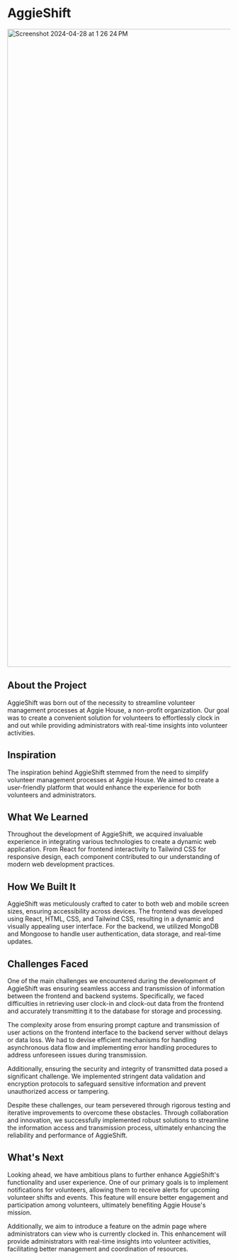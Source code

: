# AggieShift
<img width="1438" alt="Screenshot 2024-04-28 at 1 26 24 PM" src="https://github.com/harshitjaglan/HackDavis2024/assets/116933487/19d68d60-35c0-4e04-aa63-858fa83b126a">

## About the Project

AggieShift was born out of the necessity to streamline volunteer management processes at Aggie House, a non-profit organization. Our goal was to create a convenient solution for volunteers to effortlessly clock in and out while providing administrators with real-time insights into volunteer activities.

## Inspiration

The inspiration behind AggieShift stemmed from the need to simplify volunteer management processes at Aggie House. We aimed to create a user-friendly platform that would enhance the experience for both volunteers and administrators.

## What We Learned

Throughout the development of AggieShift, we acquired invaluable experience in integrating various technologies to create a dynamic web application. From React for frontend interactivity to Tailwind CSS for responsive design, each component contributed to our understanding of modern web development practices.

## How We Built It

AggieShift was meticulously crafted to cater to both web and mobile screen sizes, ensuring accessibility across devices. The frontend was developed using React, HTML, CSS, and Tailwind CSS, resulting in a dynamic and visually appealing user interface. For the backend, we utilized MongoDB and Mongoose to handle user authentication, data storage, and real-time updates.

## Challenges Faced

One of the main challenges we encountered during the development of AggieShift was ensuring seamless access and transmission of information between the frontend and backend systems. Specifically, we faced difficulties in retrieving user clock-in and clock-out data from the frontend and accurately transmitting it to the database for storage and processing.

The complexity arose from ensuring prompt capture and transmission of user actions on the frontend interface to the backend server without delays or data loss. We had to devise efficient mechanisms for handling asynchronous data flow and implementing error handling procedures to address unforeseen issues during transmission.

Additionally, ensuring the security and integrity of transmitted data posed a significant challenge. We implemented stringent data validation and encryption protocols to safeguard sensitive information and prevent unauthorized access or tampering.

Despite these challenges, our team persevered through rigorous testing and iterative improvements to overcome these obstacles. Through collaboration and innovation, we successfully implemented robust solutions to streamline the information access and transmission process, ultimately enhancing the reliability and performance of AggieShift.

## What's Next

Looking ahead, we have ambitious plans to further enhance AggieShift's functionality and user experience. One of our primary goals is to implement notifications for volunteers, allowing them to receive alerts for upcoming volunteer shifts and events. This feature will ensure better engagement and participation among volunteers, ultimately benefiting Aggie House's mission.

Additionally, we aim to introduce a feature on the admin page where administrators can view who is currently clocked in. This enhancement will provide administrators with real-time insights into volunteer activities, facilitating better management and coordination of resources.
